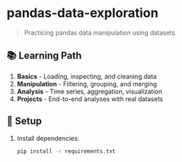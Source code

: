 # pandas-data-exploration

> Practicing pandas data manipulation using datasets

## 📚 Learning Path
1. **Basics** - Loading, inspecting, and cleaning data
2. **Manipulation** - Filtering, grouping, and merging
3. **Analysis** - Time series, aggregation, visualization
4. **Projects** - End-to-end analyses with real datasets

## 🚀 Setup
1. Install dependencies:
   ```bash
   pip install -r requirements.txt
   ```

